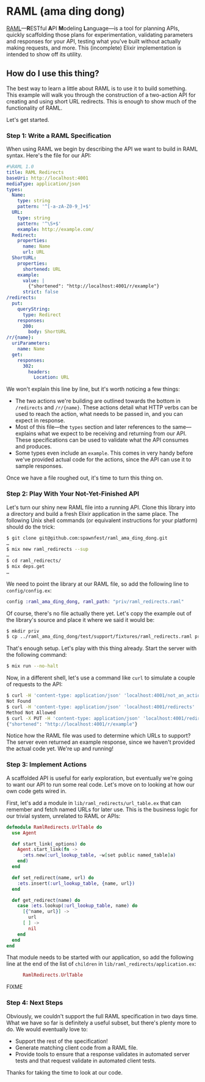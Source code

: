 # RAML (ama ding dong)

[RAML](https://raml.org/)—**R**ESTful **A**PI **M**odeling **L**anguage—is a
tool for planning APIs, quickly scaffolding those plans for experimentation, 
validating parameters and responses for your API, testing what you've built 
without actually making requests, and more.  This (incomplete) Elixir 
implementation is intended to show off its utility.

## How do I use this thing?

The best way to learn a little about RAML is to use it to build something.
This example will walk you through the construction of a two-action API for 
creating and using short URL redirects.  This is enough to show much of the
functionality of RAML.

Let's get started.

### Step 1:  Write a RAML Specification

When using RAML we begin by describing the API we want to build in 
RAML syntax.  Here's the file for our API:

```YAML
#%RAML 1.0
title: RAML Redirects
baseUri: http://localhost:4001
mediaType: application/json
types:
  Name:
    type: string
    pattern: '^[-a-zA-Z0-9_]+$'
  URL:
    type: string
    pattern: '^\S+$'
    example: http://example.com/
  Redirect:
    properties:
      name: Name
      url: URL
  ShortURL:
    properties:
      shortened: URL
    example: 
      value: |
        {"shortened": "http://localhost:4001/r/example"}
      strict: false
/redirects:
  put:
    queryString: 
      type: Redirect
    responses: 
      200:
        body: ShortURL
/r/{name}:
  uriParameters:
    name: Name
  get:
    responses:
      302:
        headers:
          Location: URL
```

We won't explain this line by line, but it's worth noticing a few things:

* The two actions we're building are outlined towards the bottom 
  in `/redirects` and `/r/{name}`.  These actions detail what HTTP verbs
  can be used to reach the action, what needs to be passed in, and
  you can expect in response.
* Most of this file—the `types` section and later references to 
  the same—explains what we expect to be receiving and returning from our API.
  These specifications can be used to validate what the API consumes and
  produces.
* Some types even include an `example`.  This comes in very handy before 
  we've provided actual code for the actions, since the API can use it to
  sample responses.

Once we have a file roughed out, it's time to turn this thing on.

### Step 2:  Play With Your Not-Yet-Finished API 

Let's turn our shiny new RAML file into a running API.  Clone this library
into a directory and build a fresh Elixir application in the same place.
The following Unix shell commands (or equivalent instructions for your 
platform) should do the trick:

```bash
$ git clone git@github.com:spawnfest/raml_ama_ding_dong.git
…
$ mix new raml_redirects --sup
…
$ cd raml_redirects/
$ mix deps.get
…
```

We need to point the library at our RAML file, so add the following line
to `config/config.ex`:

```Elixir
config :raml_ama_ding_dong, raml_path: "priv/raml_redirects.raml"
```

Of course, there's no file actually there yet.  Let's copy the example 
out of the library's source and place it where we said it would be:

```bash
$ mkdir priv
$ cp ../raml_ama_ding_dong/test/support/fixtures/raml_redirects.raml priv/
```

That's enough setup.  Let's play with this thing already.  Start the
server with the following command:

```bash
$ mix run --no-halt
```

Now, in a different shell, let's use a command like `curl` to simulate 
a couple of requests to the API:

```bash
$ curl -H 'content-type: application/json' 'localhost:4001/not_an_action'
Not Found
$ curl -H 'content-type: application/json' 'localhost:4001/redirects'
Method Not Allowed
$ curl -X PUT -H 'content-type: application/json' 'localhost:4001/redirects'
{"shortened": "http://localhost:4001/r/example"}
```

Notice how the RAML file was used to determine which URLs to support?  
The server even returned an example response, since we haven't provided
the actual code yet.  We're up and running!

### Step 3:  Implement Actions

A scaffolded API is useful for early exploration, but eventually we're going
to want our API to run some real code.  Let's move on to looking at how our
own code gets wired in.

First, let's add a module in `lib/raml_redirects/url_table.ex` that can
remember and fetch named URLs for later use.  This is the business logic
for our trivial system, unrelated to RAML or APIs:

```Elixir
defmodule RamlRedirects.UrlTable do
  use Agent

  def start_link(_options) do
    Agent.start_link(fn ->
      :ets.new(:url_lookup_table, ~w[set public named_table]a)
    end)
  end

  def set_redirect(name, url) do
    :ets.insert(:url_lookup_table, {name, url})
  end

  def get_redirect(name) do
    case :ets.lookup(:url_lookup_table, name) do
      [{^name, url}] ->
        url
      [ ] ->
        nil
    end
  end
end
```

That module needs to be started with our application, so add the following line
at the end of the list of `children` in `lib/raml_redirects/application.ex`:

```Elixir
      RamlRedirects.UrlTable
```

FIXME

### Step 4:  Next Steps

Obviously, we couldn't support the full RAML specification in two days time. 
What we have so far is definitely a useful subset, but there's plenty more 
to do.  We would eventually love to:

* Support the rest of the specification!
* Generate matching client code from a RAML file.
* Provide tools to ensure that a response validates in automated server tests
  and that request validate in automated client tests.
  
Thanks for taking the time to look at our code.

